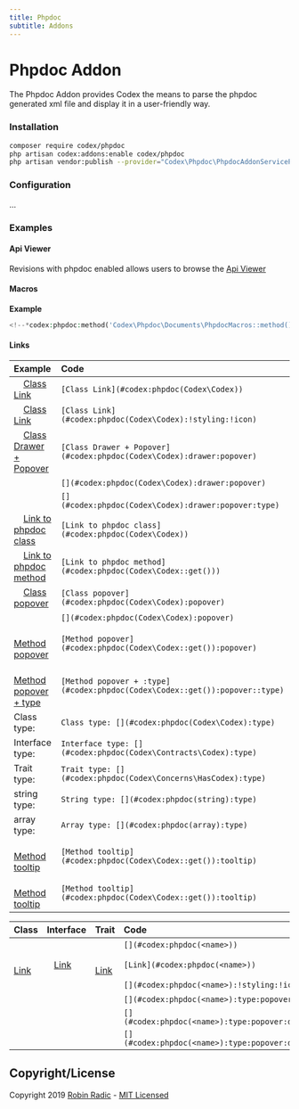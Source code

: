 ```yaml
---
title: Phpdoc
subtitle: Addons
---
```



# Phpdoc Addon

The Phpdoc Addon provides Codex the means to parse the phpdoc generated xml file and display it in a user-friendly way.


### Installation

```bash
composer require codex/phpdoc
php artisan codex:addons:enable codex/phpdoc
php artisan vendor:publish --provider="Codex\Phpdoc\PhpdocAddonServiceProvider"
```

### Configuration

...


### Examples

#### Api Viewer
Revisions with phpdoc enabled allows users to browse the [Api Viewer](#codex:phpdoc(Codex\Codex))


#### Macros
**Example**
```php
<!--*codex:phpdoc:method('Codex\Phpdoc\Documents\PhpdocMacros::method()', true, true, 'namespace,tags')*-->
````
<!--*codex:phpdoc:method('Codex\Phpdoc\Documents\PhpdocMacros::method()', true, true, 'namespace,tags')*-->


#### Links


| Example                                                                                                                      | Code                                                                        |
|:-----------------------------------------------------------------------------------------------------------------------------|:----------------------------------------------------------------------------|
|     [Class Link](../../resources/docs/codex/master/processors/links.md#codex:phpdoc(Codex/Codex))                                | `[Class Link](#codex:phpdoc(Codex\Codex))`                                  |
|     [Class Link](../../resources/docs/codex/master/processors/links.md#codex:phpdoc(Codex/Codex):!styling:!icon)                 | `[Class Link](#codex:phpdoc(Codex\Codex):!styling:!icon)`                   |
|     [Class Drawer + Popover](../../resources/docs/codex/master/processors/links.md#codex:phpdoc(Codex/Codex):drawer:popover)     | `[Class Drawer + Popover](#codex:phpdoc(Codex\Codex):drawer:popover)`       |
|     [](../../resources/docs/codex/master/processors/links.md#codex:phpdoc(Codex/Codex):drawer:popover)                           | `[](#codex:phpdoc(Codex\Codex):drawer:popover)`                             |
|     [](../../resources/docs/codex/master/processors/links.md#codex:phpdoc(Codex/Codex):drawer:popover:type)                      | `[](#codex:phpdoc(Codex\Codex):drawer:popover:type)`                        |
|     [Link to phpdoc class](../../resources/docs/codex/master/processors/links.md#codex:phpdoc(Codex/Codex))                      | `[Link to phpdoc class](#codex:phpdoc(Codex\Codex))`                        |
|     [Link to phpdoc method](../../resources/docs/codex/master/processors/links.md#codex:phpdoc(Codex/Codex::get()))              | `[Link to phpdoc method](#codex:phpdoc(Codex\Codex::get()))`                |
|     [Class popover](../../resources/docs/codex/master/processors/links.md#codex:phpdoc(Codex/Codex):popover)                     | `[Class popover](#codex:phpdoc(Codex\Codex):popover)`                       |
|     [](../../resources/docs/codex/master/processors/links.md#codex:phpdoc(Codex/Codex):popover)                                  | `[](#codex:phpdoc(Codex\Codex):popover)`                                    |
|     [Method popover](../../resources/docs/codex/master/addons/phpdoc.md#codex:phpdoc(Codex/Codex::get()):popover)                | `[Method popover](#codex:phpdoc(Codex\Codex::get()):popover)`               |
|     [Method popover + type](../../resources/docs/codex/master/processors/links.md#codex:phpdoc(Codex/Codex::get()):popover:type) | `[Method popover + :type](#codex:phpdoc(Codex\Codex::get()):popover::type)` |
| Class type:     [](../../resources/docs/codex/master/processors/links.md#codex:phpdoc(Codex/Codex):type)                         | `Class type: [](#codex:phpdoc(Codex\Codex):type)`                           |
| Interface type:     [](../../resources/docs/codex/master/processors/links.md#codex:phpdoc(Codex/Contracts/Codex):type)           | `Interface type: [](#codex:phpdoc(Codex\Contracts\Codex):type)`             |
| Trait type:     [](../../resources/docs/codex/master/processors/links.md#codex:phpdoc(Codex/Concerns/HasCodex):type)             | `Trait type: [](#codex:phpdoc(Codex\Concerns\HasCodex):type)`               |
| string type:     [](../../resources/docs/codex/master/processors/links.md#codex:phpdoc(string):type)                             | `String type: [](#codex:phpdoc(string):type)`                               |
| array type:     [](../../resources/docs/codex/master/processors/links.md#codex:phpdoc(array):type)                               | `Array type: [](#codex:phpdoc(array):type)`                                 |
|     [Method tooltip](../../resources/docs/codex/master/processors/links.md#codex:phpdoc(Codex/Codex::get()):tooltip)             | `[Method tooltip](#codex:phpdoc(Codex\Codex::get()):tooltip)`               |
|     [Method tooltip](../../resources/docs/codex/master/processors/links.md#codex:phpdoc(Codex/Codex::get()):tooltip)             | `[Method tooltip](#codex:phpdoc(Codex\Codex::get()):tooltip)`               |




| Class                                                                                                   | Interface                                                                                                         | Trait                                                                                                                | Code                                            |
|:--------------------------------------------------------------------------------------------------------|:------------------------------------------------------------------------------------------------------------------|:---------------------------------------------------------------------------------------------------------------------|:------------------------------------------------|
|    [](../../resources/docs/codex/master/processors/links.md#codex:phpdoc(Codex/Codex))                     |    [](../../resources/docs/codex/master/processors/links.md#codex:phpdoc(Codex/Contracts/Codex))                     |    [](../../resources/docs/codex/master/processors/links.md#codex:phpdoc(Codex/Concerns/Bootable))                     | `[](#codex:phpdoc(<name>))`                     |
|    [Link](../../resources/docs/codex/master/processors/links.md#codex:phpdoc(Codex/Codex))                 |    [Link](../../resources/docs/codex/master/processors/links.md#codex:phpdoc(Codex/Contracts/Codex))                 |    [Link](../../resources/docs/codex/master/processors/links.md#codex:phpdoc(Codex/Concerns/Bootable))                 | `[Link](#codex:phpdoc(<name>))`                 |
|    [](../../resources/docs/codex/master/processors/links.md#codex:phpdoc(Codex/Codex):!styling:!icon)      |    [](../../resources/docs/codex/master/processors/links.md#codex:phpdoc(Codex/Contracts/Codex):!styling:!icon)      |    [](../../resources/docs/codex/master/processors/links.md#codex:phpdoc(Codex/Concerns/Bootable):!styling:!icon)      | `[](#codex:phpdoc(<name>):!styling:!icon)`      |
|    [](../../resources/docs/codex/master/processors/links.md#codex:phpdoc(Codex/Codex):type:popover)        |    [](../../resources/docs/codex/master/processors/links.md#codex:phpdoc(Codex/Contracts/Codex):type:popover)        |    [](../../resources/docs/codex/master/processors/links.md#codex:phpdoc(Codex/Concerns/Bootable):type:popover)        | `[](#codex:phpdoc(<name>):type:popover)`        |
|    [](../../resources/docs/codex/master/processors/links.md#codex:phpdoc(Codex/Codex):type:popover:drawer) |    [](../../resources/docs/codex/master/processors/links.md#codex:phpdoc(Codex/Contracts/Codex):type:popover:drawer) |    [](../../resources/docs/codex/master/processors/links.md#codex:phpdoc(Codex/Concerns/Bootable):type:popover:drawer) | `[](#codex:phpdoc(<name>):type:popover:drawer)` |
|    [](../../resources/docs/codex/master/processors/links.md#codex:phpdoc(Codex/Codex):type)                |    [](../../resources/docs/codex/master/processors/links.md#codex:phpdoc(Codex/Contracts/Codex):type)                |    [](../../resources/docs/codex/master/processors/links.md#codex:phpdoc(Codex/Concerns/Bootable):type)                | `[](#codex:phpdoc(<name>):type:popover:drawer)` |



<!--*codex:general:hide*-->
## Copyright/License
Copyright 2019 [Robin Radic](https://github.com/RobinRadic) - [MIT Licensed](LICENSE.md)
<!--*codex:/general:hide*-->